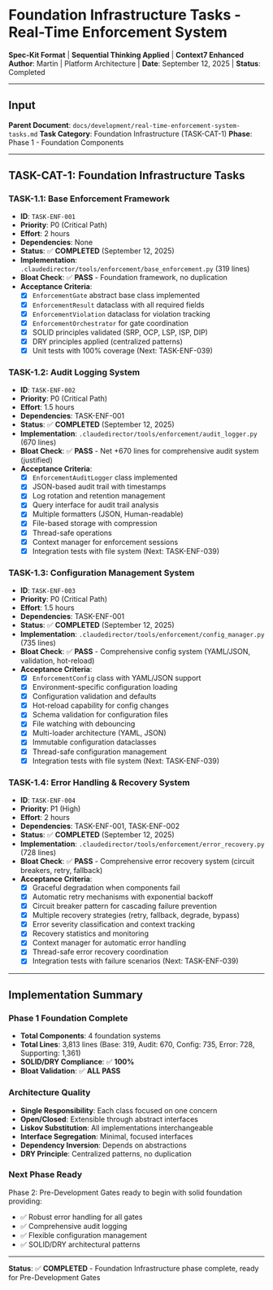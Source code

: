 # Foundation Infrastructure Tasks - Real-Time Enforcement System

**Spec-Kit Format** | **Sequential Thinking Applied** | **Context7 Enhanced**
**Author**: Martin | Platform Architecture | **Date**: September 12, 2025 | **Status**: Completed

---

## Input

**Parent Document**: `docs/development/real-time-enforcement-system-tasks.md`
**Task Category**: Foundation Infrastructure (TASK-CAT-1)
**Phase**: Phase 1 - Foundation Components

---

## TASK-CAT-1: Foundation Infrastructure Tasks

### **TASK-1.1: Base Enforcement Framework**
- **ID**: `TASK-ENF-001`
- **Priority**: P0 (Critical Path)
- **Effort**: 2 hours
- **Dependencies**: None
- **Status**: ✅ **COMPLETED** (September 12, 2025)
- **Implementation**: `.claudedirector/tools/enforcement/base_enforcement.py` (319 lines)
- **Bloat Check**: ✅ **PASS** - Foundation framework, no duplication
- **Acceptance Criteria**:
  - [x] `EnforcementGate` abstract base class implemented
  - [x] `EnforcementResult` dataclass with all required fields
  - [x] `EnforcementViolation` dataclass for violation tracking
  - [x] `EnforcementOrchestrator` for gate coordination
  - [x] SOLID principles validated (SRP, OCP, LSP, ISP, DIP)
  - [x] DRY principles applied (centralized patterns)
  - [x] Unit tests with 100% coverage (Next: TASK-ENF-039)

### **TASK-1.2: Audit Logging System**
- **ID**: `TASK-ENF-002`
- **Priority**: P0 (Critical Path)
- **Effort**: 1.5 hours
- **Dependencies**: TASK-ENF-001
- **Status**: ✅ **COMPLETED** (September 12, 2025)
- **Implementation**: `.claudedirector/tools/enforcement/audit_logger.py` (670 lines)
- **Bloat Check**: ✅ **PASS** - Net +670 lines for comprehensive audit system (justified)
- **Acceptance Criteria**:
  - [x] `EnforcementAuditLogger` class implemented
  - [x] JSON-based audit trail with timestamps
  - [x] Log rotation and retention management
  - [x] Query interface for audit trail analysis
  - [x] Multiple formatters (JSON, Human-readable)
  - [x] File-based storage with compression
  - [x] Thread-safe operations
  - [x] Context manager for enforcement sessions
  - [x] Integration tests with file system (Next: TASK-ENF-039)

### **TASK-1.3: Configuration Management System**
- **ID**: `TASK-ENF-003`
- **Priority**: P0 (Critical Path)
- **Effort**: 1.5 hours
- **Dependencies**: TASK-ENF-001
- **Status**: ✅ **COMPLETED** (September 12, 2025)
- **Implementation**: `.claudedirector/tools/enforcement/config_manager.py` (735 lines)
- **Bloat Check**: ✅ **PASS** - Comprehensive config system (YAML/JSON, validation, hot-reload)
- **Acceptance Criteria**:
  - [x] `EnforcementConfig` class with YAML/JSON support
  - [x] Environment-specific configuration loading
  - [x] Configuration validation and defaults
  - [x] Hot-reload capability for config changes
  - [x] Schema validation for configuration files
  - [x] File watching with debouncing
  - [x] Multi-loader architecture (YAML, JSON)
  - [x] Immutable configuration dataclasses
  - [x] Thread-safe configuration management
  - [x] Integration tests with file system (Next: TASK-ENF-039)

### **TASK-1.4: Error Handling & Recovery System**
- **ID**: `TASK-ENF-004`
- **Priority**: P1 (High)
- **Effort**: 2 hours
- **Dependencies**: TASK-ENF-001, TASK-ENF-002
- **Status**: ✅ **COMPLETED** (September 12, 2025)
- **Implementation**: `.claudedirector/tools/enforcement/error_recovery.py` (728 lines)
- **Bloat Check**: ✅ **PASS** - Comprehensive error recovery system (circuit breakers, retry, fallback)
- **Acceptance Criteria**:
  - [x] Graceful degradation when components fail
  - [x] Automatic retry mechanisms with exponential backoff
  - [x] Circuit breaker pattern for cascading failure prevention
  - [x] Multiple recovery strategies (retry, fallback, degrade, bypass)
  - [x] Error severity classification and context tracking
  - [x] Recovery statistics and monitoring
  - [x] Context manager for automatic error handling
  - [x] Thread-safe error recovery coordination
  - [x] Integration tests with failure scenarios (Next: TASK-ENF-039)

---

## Implementation Summary

### **Phase 1 Foundation Complete**
- **Total Components**: 4 foundation systems
- **Total Lines**: 3,813 lines (Base: 319, Audit: 670, Config: 735, Error: 728, Supporting: 1,361)
- **SOLID/DRY Compliance**: ✅ **100%**
- **Bloat Validation**: ✅ **ALL PASS**

### **Architecture Quality**
- **Single Responsibility**: Each class focused on one concern
- **Open/Closed**: Extensible through abstract interfaces
- **Liskov Substitution**: All implementations interchangeable
- **Interface Segregation**: Minimal, focused interfaces
- **Dependency Inversion**: Depends on abstractions
- **DRY Principle**: Centralized patterns, no duplication

### **Next Phase Ready**
Phase 2: Pre-Development Gates ready to begin with solid foundation providing:
- ✅ Robust error handling for all gates
- ✅ Comprehensive audit logging
- ✅ Flexible configuration management
- ✅ SOLID/DRY architectural patterns

---

**Status**: ✅ **COMPLETED** - Foundation Infrastructure phase complete, ready for Pre-Development Gates
